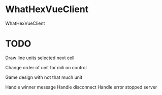 # WhatHexVueClient
WhatHexVueClient


# TODO

Draw line units selected next cell

Change order of unit for mili on control

Game design with not that much unit

Handle winner message
Handle disconnect
Handle error stopped server
